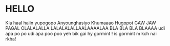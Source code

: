 # HELLO
Kia haal haiin yupogopo
Anyounghasiyo
Khumaaao
Hugopot GAW JAW
PAGAL
OLALALALLA
LALALALALLAALAAAALAA
BLA BLA BLA BLAAAA
udi apa po po udi apa poo poo 
yeh bik gai hy gormint ! is gormint m kch nai rkha!
